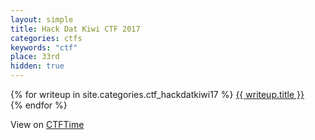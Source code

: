 ```yaml
---
layout: simple
title: Hack Dat Kiwi CTF 2017
categories: ctfs
keywords: "ctf"
place: 33rd
hidden: true
---
```


<div class="writeups">
    {% for writeup in site.categories.ctf_hackdatkiwi17 %}
    <a href="{{ writeup.url }}" title="{{ writeup.description }}">
        {{ writeup.title }} <br>
    </a>
    {% endfor %}
</div>

View on [CTFTime](https://ctftime.org/event/516)
